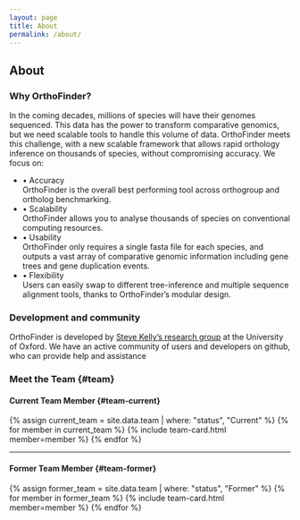 ```yaml
---
layout: page
title: About
permalink: /about/
---
```



## About

### Why OrthoFinder?

In the coming decades, millions of species will have their genomes sequenced. This data has the power to transform comparative genomics, but we need scalable tools to handle this volume of data. OrthoFinder meets this challenge, with a new scalable framework that allows rapid orthology inference on thousands of species, without compromising accuracy. 
We focus on:

<ul class="tight-bullets">
  <li>
    <div class="bullet-header">
      <span class="bullet">•</span>
      <span class="bullet-title">Accuracy</span>
    </div>
    <div class="bullet-text">
      OrthoFinder is the overall best performing tool across orthogroup and ortholog benchmarking.
    </div>
  </li>
  <li>
    <div class="bullet-header">
      <span class="bullet">•</span>
      <span class="bullet-title">Scalability</span>
    </div>
    <div class="bullet-text">
      OrthoFinder allows you to analyse thousands of species on conventional computing resources.
    </div>
  </li>
  <li>
    <div class="bullet-header">
      <span class="bullet">•</span>
      <span class="bullet-title">Usability</span>
    </div>
    <div class="bullet-text">
      OrthoFinder only requires a single fasta file for each species, and outputs a vast array of comparative genomic information including gene trees and gene duplication events.
    </div>
  </li>
  <li>
    <div class="bullet-header">
      <span class="bullet">•</span>
      <span class="bullet-title">Flexibility</span>
    </div>
    <div class="bullet-text">
      Users can easily swap to different tree-inference and multiple sequence alignment tools, thanks to OrthoFinder’s modular design.
    </div>
  </li>
</ul>

### Development and community
OrthoFinder is developed by [Steve Kelly’s research group](http://www.stevekellylab.com/) at the University of Oxford. We have an active community of users and developers on github, who can provide help and assistance 
 
### Meet&nbsp;the&nbsp;Team {#team}

#### Current&nbsp;Team&nbsp;Member {#team-current}

<div class="team-grid">
{% assign current_team = site.data.team | where: "status", "Current" %}
{% for member in current_team %}
  {% include team-card.html member=member %}
{% endfor %}
</div>

---

#### Former&nbsp;Team&nbsp;Member {#team-former}

<div class="team-grid">
{% assign former_team = site.data.team | where: "status", "Former" %}
{% for member in former_team %}
  {% include team-card.html member=member %}
{% endfor %}
</div>

